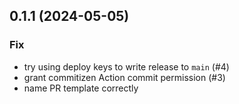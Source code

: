 ## 0.1.1 (2024-05-05)

### Fix

- try using deploy keys to write release to `main` (#4)
- grant commitizen Action commit permission (#3)
- name PR template correctly
